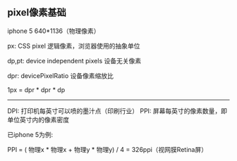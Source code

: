 ## pixel像素基础

iphone 5 640*1136（物理像素）

px: CSS pixel 逻辑像素，浏览器使用的抽象单位

dp,pt: device independent pixels 设备无关像素

dpr: devicePixelRatio 设备像素缩放比

1px = dpr * dpr * dp


---

DPI: 打印机每英寸可以喷的墨汁点（印刷行业）
PPI: 屏幕每英寸的像素数量，即单位英寸内的像素密度

已iphone 5为例:

PPI = ( 物理x * 物理x + 物理y * 物理y) / 4 = 326ppi（视网膜Retina屏）
